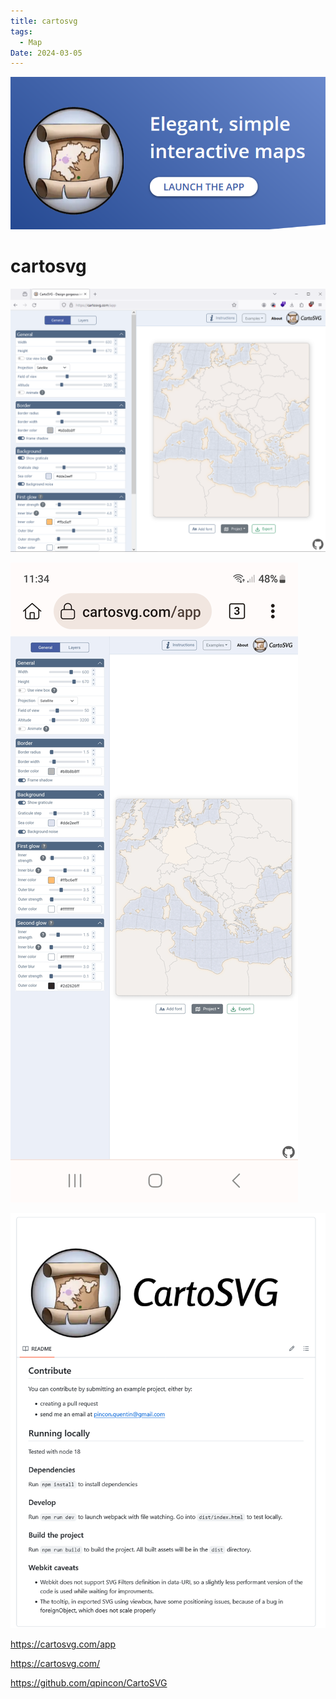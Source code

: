 ```yaml
---
title: cartosvg
tags:
  - Map
Date: 2024-03-05
---
```

![](../_asset/2024-02-25_cartosvg_image_1.png)
# cartosvg

![](../_asset/2024-02-25_cartosvg_image_2.png)

![](../_asset/2024-02-25_cartosvg_image_3.jpg)

![](../_asset/2024-02-25_cartosvg_image_4.png)

https://cartosvg.com/app

https://cartosvg.com/

https://github.com/qpincon/CartoSVG

